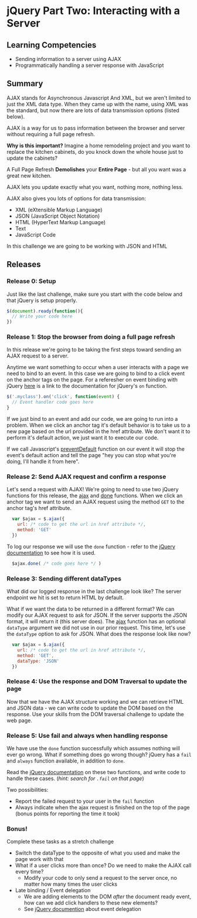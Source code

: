 # jQuery Part Two: Interacting with a Server

## Learning Competencies

* Sending information to a server using AJAX
* Programmatically handling a server response with JavaScript

## Summary

AJAX stands for Asynchronous Javascript And XML, but we aren't limited to just the XML data type. When they came up with the name, using XML was the standard, but now there are lots of data transmission options (listed below). 

AJAX is a way for us to pass information between the browser and server without requiring a full page refresh.

**Why is this important?**
Imagine a home remodeling project and you want to replace the kitchen cabinets, do you knock down the whole house just to update the cabinets?

A Full Page Refresh **Demolishes** your **Entire Page** - but all you want was a great new kitchen.

AJAX lets you update exactly what you want, nothing more, nothing less.

AJAX also gives you lots of options for data transmission:
- XML (eXtensible Markup Language)
- JSON (JavaScript Object Notation)
- HTML (HyperText Markup Language)
- Text
- JavaScript Code

In this challenge we are going to be working with JSON and HTML

## Releases

### Release 0: Setup
Just like the last challenge, make sure you start with the code below and that jQuery is setup properly.

```JavaScript
$(document).ready(function(){
  // Write your code here
})
```

### Release 1: Stop the browser from doing a full page refresh
In this release we're going to be taking the first steps toward sending an AJAX request to a server.

Anytime we want something to occur when a user interacts with a page we need to bind to an event. In this case we are going to bind to a click event on the anchor tags on the page. For a referesher on event binding with jQuery [here](http://api.jquery.com/on/) is a link to the documentation for jQuery's `on` function.

``` JavaScript
$('.myclass').on('click', function(event) {
  // Event handler code goes here
}
```

If we just bind to an event and add our code, we are going to run into a problem. When we click an anchor tag it's default behavior is to take us to a new page based on the url provided in the href attribute. We don't want it to perform it's default action, we just want it to execute our code.

If we call Javascript's [preventDefault](https://developer.mozilla.org/en-US/docs/Web/API/Event/preventDefault) function on our event it will stop the event's default action and tell the page "hey you can stop what you're doing, I'll handle it from here".

### Release 2: Send AJAX request and confirm a response
Let's send a request with AJAX! We're going to need to use two jQuery functions for this release, the [ajax](http://api.jquery.com/jquery.ajax/) and [done](https://api.jquery.com/deferred.done/) functions. When we click an anchor tag we want to send an AJAX request using the method `GET` to the anchor tag's href attribute.

``` JavaScript
  var $ajax = $.ajax({
    url: /* code to get the url in href attribute */,
    method: 'GET'
  })
```
To log our response we will use the `done` function - refer to the [jQuery documentation](https://api.jquery.com/deferred.done/) to see how it is used.

``` JavaScript
  $ajax.done( /* code goes here */ )
```

### Release 3: Sending different dataTypes
What did our logged response in the last challenge look like? The server endpoint we hit is set to return HTML by default.

What if we want the data to be returned in a different format? We can modify our AJAX request to ask for JSON. If the server supports the JSON format, it will return it (this server does). The [ajax](http://api.jquery.com/jquery.ajax/) function has an optional `dataType` argument we did not use in our prior request. This time, let's use the `dataType` option to ask for JSON. What does the response look like now?

``` JavaScript
  var $ajax = $.ajax({
    url: /* code to get the url in href attribute */,
    method: 'GET',
    dataType: 'JSON'
  })
```
### Release 4: Use the response and DOM Traversal to update the page
Now that we have the AJAX structure working and we can retrieve HTML and JSON data - we can write code to update the DOM based on the response. Use your skills from the DOM traversal challenge to update the web page.

### Release 5: Use fail and always when handling response
We have use the `done` function successfully which assumes nothing will ever go wrong. What if something does go wrong though? jQuery has a `fail` and `always` function available, in addition to `done`.

Read the [jQuery documentation](http://api.jquery.com/jquery.ajax/) on these two functions, and write code to handle these cases. (*hint: search for `.fail` on that page*)

Two possibilities:
- Report the failed request to your user in the `fail` function
- Always indicate when the ajax request is finished on the top of the page (bonus points for reporting the time it took)

### Bonus!

Complete these tasks as a stretch challenge
- Switch the dataType to the opposite of what you used and make the page work with that
- What if a user clicks more than once? Do we need to make the AJAX call every time?
  - Modify your code to only send a request to the server once, no matter how many times the user clicks
- Late binding / Event delegation
  - We are adding elements to the DOM *after* the document ready event, how can we add click handlers to these new elements?
  - See [jQuery documention](http://api.jquery.com/on/) about event delegation
